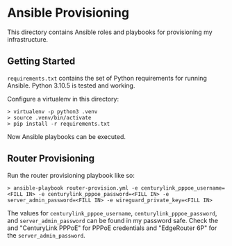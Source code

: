 Ansible Provisioning
====================

This directory contains Ansible roles and playbooks for provisioning
my infrastructure.

Getting Started
---------------

`requirements.txt` contains the set of Python requirements for running
Ansible. Python 3.10.5 is tested and working.

Configure a virtualenv in this directory:

```
> virtualenv -p python3 .venv
> source .venv/bin/activate
> pip install -r requirements.txt
```

Now Ansible playbooks can be executed.

Router Provisioning
-------------------

Run the router provisioning playbook like so:

```
> ansible-playbook router-provision.yml -e centurylink_pppoe_username=<FILL IN> -e centurylink_pppoe_password=<FILL IN> -e server_admin_password=<FILL IN> -e wireguard_private_key=<FILL IN>
```

The values for `centurylink_pppoe_username`, `centurylink_pppoe_password`,
and `server_admin_password` can be found in my password safe. Check the
and "CenturyLink PPPoE" for PPPoE credentials and "EdgeRouter 6P" for
the `server_admin_password`.
